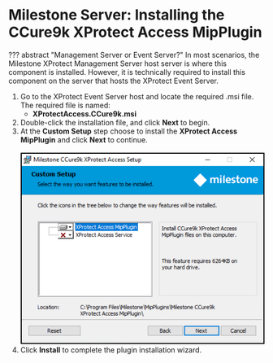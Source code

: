 # Milestone Server: Installing the CCure9k XProtect Access MipPlugin

??? abstract "Management Server or Event Server?"
    In most scenarios, the Milestone XProtect Management Server host server is where this component is installed. However, it is technically required to install this component on the server that hosts the XProtect Event Server.

1. Go to the XProtect Event Server host and locate the required .msi file. The required file is named:
    + **XProtectAccess.CCure9k.msi**</br>
2. Double-click the installation file, and click **Next** to begin.
3. At the **Custom Setup** step choose to install the **XProtect Access MipPlugin** and click **Next** to continue.</br>
    </br>
    ![Install_wizard_XPAPlugin](img/CX.XPAPluginInstall.png)</br>
4. Click **Install** to complete the plugin installation wizard.